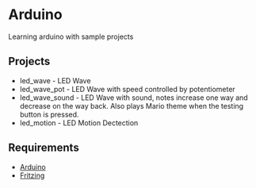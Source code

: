 # Arduino
Learning arduino with sample projects

## Projects
- led_wave - LED Wave
- led_wave_pot - LED Wave with speed controlled by potentiometer
- led_wave_sound - LED Wave with sound, notes increase one way and decrease on the way back. Also plays Mario theme when the testing button is pressed.
- led_motion - LED Motion Dectection

## Requirements
- [Arduino](https://github.com/arduino/Arduino)
- [Fritzing](http://fritzing.org/download/)